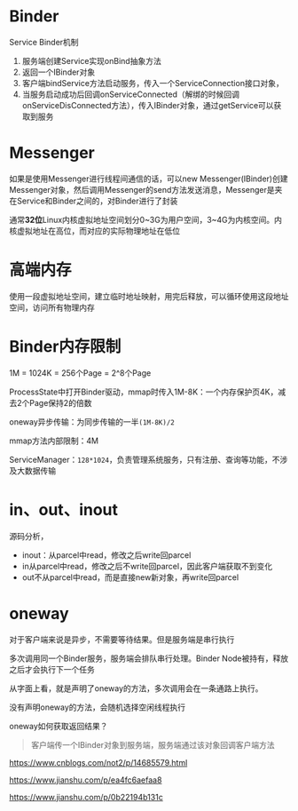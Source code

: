 # Binder

Service Binder机制

1. 服务端创建Service实现onBind抽象方法
2. 返回一个IBinder对象
3. 客户端bindService方法启动服务，传入一个ServiceConnection接口对象，
4. 当服务启动成功后回调onServiceConnected（解绑的时候回调onServiceDisConnected方法），传入IBinder对象，通过getService可以获取到服务

# Messenger

如果是使用Messenger进行线程间通信的话，可以new Messenger(IBinder)创建Messenger对象，然后调用Messenger的send方法发送消息，Messenger是夹在Service和Binder之间的，对Binder进行了封装



通常**32位**Linux内核虚拟地址空间划分0~3G为用户空间，3~4G为内核空间。内核虚拟地址在高位，而对应的实际物理地址在低位

# 高端内存

使用一段虚拟地址空间，建立临时地址映射，用完后释放，可以循环使用这段地址空间，访问所有物理内存

# Binder内存限制

1M = 1024K = 256个Page = 2^8个Page

ProcessState中打开Binder驱动，mmap时传入1M-8K：一个内存保护页4K，减去2个Page保持2的倍数

oneway异步传输：为同步传输的一半`(1M-8K)/2`

mmap方法内部限制：4M

ServiceManager：`128*1024`，负责管理系统服务，只有注册、查询等功能，不涉及大数据传输

# in、out、inout

源码分析，

* inout：从parcel中read，修改之后write回parcel
* in从parcel中read，修改之后不write回parcel，因此客户端获取不到变化
* out不从parcel中read，而是直接new新对象，再write回parcel

# oneway

对于客户端来说是异步，不需要等待结果。但是服务端是串行执行

多次调用同一个Binder服务，服务端会排队串行处理。Binder Node被持有，释放之后才会执行下一个任务

从字面上看，就是声明了oneway的方法，多次调用会在一条通路上执行。

没有声明oneway的方法，会随机选择空闲线程执行

oneway如何获取返回结果？

> 客户端传一个IBinder对象到服务端，服务端通过该对象回调客户端方法

https://www.cnblogs.com/not2/p/14685579.html

https://www.jianshu.com/p/ea4fc6aefaa8

https://www.jianshu.com/p/0b22194b131c

